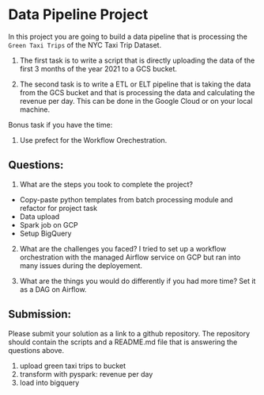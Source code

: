 # Data Pipeline Project

In this project you are going to build a data pipeline that is processing the `Green Taxi Trips` of the NYC Taxi Trip Dataset. 

1. The first task is to write a script that is directly uploading the data of the first 3 months of the year 2021 to a GCS bucket.

2. The second task is to write a ETL or ELT pipeline that is taking the data from the GCS bucket and that is processing the data and calculating the revenue per day.  This can be done in the Google Cloud or on your local machine.

Bonus task if you have the time:

1. Use prefect for the Workflow Orechestration.


## Questions:

1. What are the steps you took to complete the project?
- Copy-paste python templates from batch processing module and refactor for project task
- Data upload
- Spark job on GCP
- Setup BigQuery

2. What are the challenges you faced?
I tried to set up a workflow orchestration with the managed Airflow service on GCP but ran into many issues during the deployement.

3. What are the things you would do differently if you had more time?
Set it as a DAG on Airflow.
## Submission:

Please submit your solution as a link to a github repository. The repository should contain the scripts and a README.md file that is answering the questions above.


1. upload green taxi trips to bucket
2. transform with pyspark: revenue per day
3. load into bigquery
